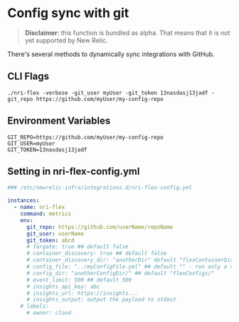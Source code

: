 # Config sync with git

> **Disclaimer**: this function is bundled as alpha. That means that it is not yet supported by New Relic.

There's several methods to dynamically sync integrations with GitHub.

## CLI Flags
```
./nri-flex -verbose -git_user myUser -git_token 13nasdasj13jadf -git_repo https://github.com/myUser/my-config-repo
```
## Environment Variables
```
GIT_REPO=https://github.com/myUser/my-config-repo
GIT_USER=myUser
GIT_TOKEN=13nasdasj13jadf
```
## Setting in nri-flex-config.yml
```yaml
### /etc/newrelic-infra/integrations.d/nri-flex-config.yml

instances:
  - name: nri-flex
    command: metrics
    env:
      git_repo: https://github.com/userName/repoName
      git_user: userName
      git_token: abcd
      # fargate: true ## default false
      # container_discovery: true ## default false
      # container_discovery_dir: "anotherDir" default "flexContainerDiscovery" 
      # config_file: "../myConfigFile.yml" ## default "" - run only a single specific config file
      # config_dir: "anotherConfigDir/" ## default "flexConfigs/"
      # event_limit: 500 ## default 500
      # insights_api_key: abc
      # insights_url: https://insights...
      # insights_output: output the payload to stdout
    # labels:
      # owner: cloud
```
